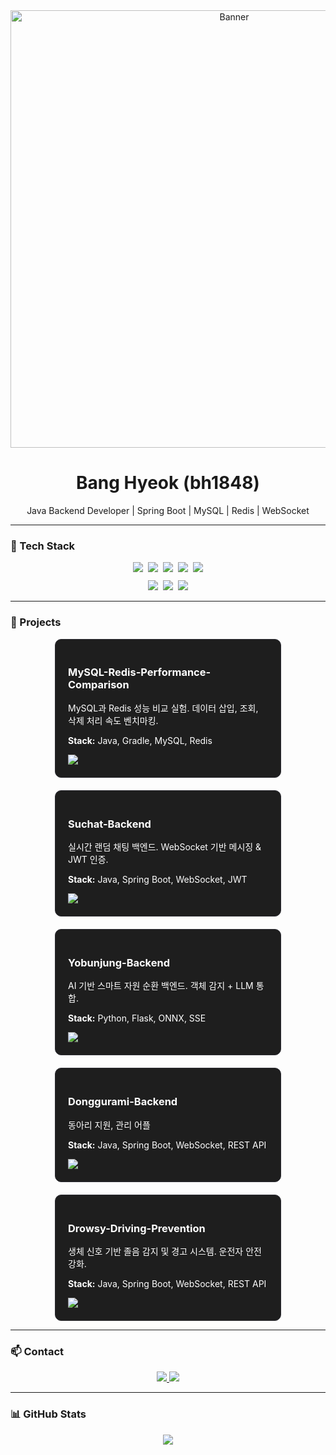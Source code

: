 <!-- 프로필 배너 -->
<div align="center">
  <img src="https://raw.githubusercontent.com/bh1848/bh1848/main/banner.png" alt="Banner" width="700"/>
</div>

<h1 align="center">Bang Hyeok (bh1848)</h1>
<p align="center">Java Backend Developer | Spring Boot | MySQL | Redis | WebSocket</p>

---

### 🧰 Tech Stack
<div align="center">
  <img src="https://img.shields.io/badge/Java-007396?style=for-the-badge&logo=java&logoColor=white" />&nbsp
  <img src="https://img.shields.io/badge/SpringBoot-6DB33F?style=for-the-badge&logo=spring&logoColor=white" />&nbsp
  <img src="https://img.shields.io/badge/MySQL-4479A1?style=for-the-badge&logo=mysql&logoColor=white" />&nbsp
  <img src="https://img.shields.io/badge/Redis-DC382D?style=for-the-badge&logo=redis&logoColor=white" />&nbsp
  <img src="https://img.shields.io/badge/WebSocket-007ACC?style=for-the-badge&logo=websocket&logoColor=white" />
</div>

<div align="center" style="margin-top: 10px;">
  <img src="https://img.shields.io/badge/Python-3776AB?style=for-the-badge&logo=python&logoColor=white" />&nbsp
  <img src="https://img.shields.io/badge/Flask-000000?style=for-the-badge&logo=flask&logoColor=white" />&nbsp
  <img src="https://img.shields.io/badge/TypeScript-007ACC?style=for-the-badge&logo=typescript&logoColor=white" />
</div>

---

### 🚀 Projects

<div align="center" style="display:flex; flex-wrap:wrap; justify-content:center; gap:20px;">

<!-- 프로젝트 카드 예시 -->
<div align="left" style="border:1px solid #2c2c32; border-radius:10px; padding:20px; width:320px; background-color:#1e1e1e; color:white;">
  <h3>MySQL-Redis-Performance-Comparison</h3>
  <p>MySQL과 Redis 성능 비교 실험. 데이터 삽입, 조회, 삭제 처리 속도 벤치마킹.</p>
  <p><b>Stack:</b> Java, Gradle, MySQL, Redis</p>
  <a href="https://github.com/bh1848/MySQL-Redis-Performance-Comparison">
    <img src="https://img.shields.io/badge/View-Project-ff69b4?style=for-the-badge" />
  </a>
</div>

<div align="left" style="border:1px solid #2c2c32; border-radius:10px; padding:20px; width:320px; background-color:#1e1e1e; color:white;">
  <h3>Suchat-Backend</h3>
  <p>실시간 랜덤 채팅 백엔드. WebSocket 기반 메시징 & JWT 인증.</p>
  <p><b>Stack:</b> Java, Spring Boot, WebSocket, JWT</p>
  <a href="https://github.com/bh1848/suchat-backend">
    <img src="https://img.shields.io/badge/View-Project-ff69b4?style=for-the-badge" />
  </a>
</div>

<div align="left" style="border:1px solid #2c2c32; border-radius:10px; padding:20px; width:320px; background-color:#1e1e1e; color:white;">
  <h3>Yobunjung-Backend</h3>
  <p>AI 기반 스마트 자원 순환 백엔드. 객체 감지 + LLM 통합.</p>
  <p><b>Stack:</b> Python, Flask, ONNX, SSE</p>
  <a href="https://github.com/bh1848/yobunjung-backend">
    <img src="https://img.shields.io/badge/View-Project-ff69b4?style=for-the-badge" />
  </a>
</div>

<div align="left" style="border:1px solid #2c2c32; border-radius:10px; padding:20px; width:320px; background-color:#1e1e1e; color:white;">
  <h3>Donggurami-Backend</h3>
  <p>동아리 지원, 관리 어플</p>
  <p><b>Stack:</b> Java, Spring Boot, WebSocket, REST API</p>
  <a href="https://github.com/bh1848/donggurami-backend">
    <img src="https://img.shields.io/badge/View-Project-ff69b4?style=for-the-badge" />
  </a>
</div>

<div align="left" style="border:1px solid #2c2c32; border-radius:10px; padding:20px; width:320px; background-color:#1e1e1e; color:white;">
  <h3>Drowsy-Driving-Prevention</h3>
  <p>생체 신호 기반 졸음 감지 및 경고 시스템. 운전자 안전 강화.</p>
  <p><b>Stack:</b> Java, Spring Boot, WebSocket, REST API</p>
  <a href="https://github.com/bh1848/drowsy-driving-prevention">
    <img src="https://img.shields.io/badge/View-Project-ff69b4?style=for-the-badge" />
  </a>
</div>

</div>

---

### 📫 Contact
<div align="center">
  <a href="mailto:bh1848@naver.com">
    <img src="https://img.shields.io/badge/Gmail-D14836?style=for-the-badge&logo=gmail&logoColor=white" />
  </a>
  <a href="https://github.com/bh1848">
    <img src="https://img.shields.io/badge/GitHub-181717?style=for-the-badge&logo=github&logoColor=white" />
  </a>
</div>

---

### 📊 GitHub Stats
<div align="center">
  <img src="https://github-readme-stats.vercel.app/api?username=bh1848&show_icons=true&theme=radical" />
</div>
